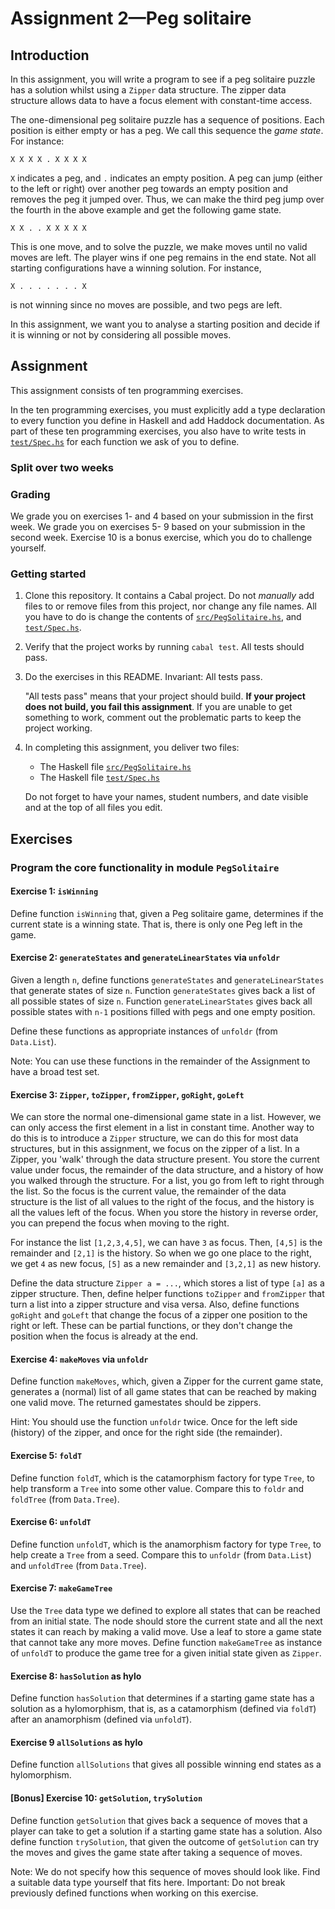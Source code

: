 # Assignment 2—Peg solitaire

## Introduction

In this assignment, you will write a program to see if a peg solitaire puzzle has a solution whilst using a `Zipper` data structure. The zipper data structure allows data to have a focus element with constant-time access.

The one-dimensional peg solitaire puzzle has a sequence of positions. Each position is either empty or has a peg. We call this sequence the _game state_. For instance:
```
X X X X . X X X X
```
`X` indicates a peg, and `.` indicates an empty position. A peg can jump (either to the left or right) over another peg towards an empty position and removes the peg it jumped over. Thus, we can make the third peg jump over the fourth in the above example and get the following game state.
```
X X . . X X X X X
```
This is one move, and to solve the puzzle, we make moves until no valid moves are left. The player wins if one peg remains in the end state. Not all starting configurations have a winning solution. For instance,
```
X . . . . . . . X
```
is not winning since no moves are possible, and two pegs are left.

In this assignment, we want you to analyse a starting position and decide if it is winning or not by considering all possible moves.

## Assignment

This assignment consists of ten programming exercises.

In the ten programming exercises, you must explicitly
add a type declaration to every function you define in Haskell and add Haddock documentation. As part of
these ten programming exercises, you also have to write tests in
[`test/Spec.hs`](test/Spec.hs) for each function we ask of you to define.

### Split over two weeks

### Grading

We grade you on exercises 1- and 4 based on your submission in the first week.
We grade you on exercises 5- 9 based on your submission in the second week.
Exercise 10 is a bonus exercise, which you do to challenge yourself.


### Getting started

1. Clone this repository. It contains a Cabal project. Do not *manually* add
    files to or remove files from this project, nor change any file names. All
    you have to do is change the contents of
    [`src/PegSolitaire.hs`](src/PegSolitaire.hs), and
    [`test/Spec.hs`](test/Spec.hs).

2. Verify that the project works by running `cabal test`. All tests should pass.

3. Do the exercises in this README. Invariant: All tests pass.

    "All tests pass" means that your project should build. **If your project
    does not build, you fail this assignment**. If you are unable to get
    something to work, comment out the problematic parts to keep the project
    working.

4. In completing this assignment, you deliver two files:

    * The Haskell file [`src/PegSolitaire.hs`](src/PegSolitaire)
    * The Haskell file [`test/Spec.hs`](test/Spec.hs)

    Do not forget to have your names, student numbers, and date visible and at
    the top of all files you edit.

## Exercises

### Program the core functionality in module `PegSolitaire`

#### Exercise 1: `isWinning`
Define function `isWinning` that, given a Peg solitaire game, determines if the current state is a winning state. That is, there is only one Peg left in the game.

#### Exercise 2: `generateStates` and `generateLinearStates` via `unfoldr`
Given a length `n`, define functions `generateStates` and `generateLinearStates` that generate states of size `n`. Function `generateStates` gives back a list of all possible states of size `n`. Function `generateLinearStates` gives back all possible states with `n-1` positions filled with pegs and one empty position.

Define these functions as appropriate instances of `unfoldr` (from `Data.List`).

Note: You can use these functions in the remainder of the Assignment to have a broad test set.

#### Exercise 3: `Zipper`, `toZipper`, `fromZipper`, `goRight`, `goLeft`
We can store the normal one-dimensional game state in a list. However, we can only access the first element in a list in constant time. Another way to do this is to introduce a `Zipper` structure, we can do this for most data structures, but in this assignment, we focus on the zipper of a list. In a Zipper, you 'walk' through the data structure present. You store the current value under focus, the remainder of the data structure, and a history of how you walked through the structure. For a list, you go from left to right through the list. So the focus is the current value, the remainder of the data structure is the list of all values to the right of the focus, and the history is all the values left of the focus. When you store the history in reverse order, you can prepend the focus when moving to the right.

For instance the list `[1,2,3,4,5]`, we can have `3` as focus. Then, `[4,5]` is the remainder and `[2,1]` is the history. So when we go one place to the right, we get `4` as new focus, `[5]` as a new remainder and `[3,2,1]` as new history.

Define the data structure `Zipper a = ...`, which stores a list of type `[a]` as a zipper structure. Then, define helper functions `toZipper` and `fromZipper` that turn a list into a zipper structure and visa versa. Also, define functions `goRight` and `goLeft` that change the focus of a zipper one position to the right or left. These can be partial functions, or they don't change the position when the focus is already at the end.

#### Exercise 4: `makeMoves` via `unfoldr`
Define function `makeMoves`, which, given a Zipper for the current game state, generates a (normal) list of all game states that can be reached by making one valid move. The returned gamestates should be zippers.

Hint: You should use the function `unfoldr` twice. Once for the left side (history) of the zipper, and once for the right side (the remainder). 
#### Exercise 5: `foldT`
Define function `foldT`, which is the catamorphism factory for type `Tree`, to help transform a `Tree` into some other value. Compare this to `foldr` and `foldTree` (from `Data.Tree`).

#### Exercise 6: `unfoldT`
Define function `unfoldT`, which is the anamorphism factory for type `Tree`, to help create a `Tree` from a seed. Compare this to `unfoldr` (from `Data.List`) and `unfoldTree` (from `Data.Tree`).

#### Exercise 7: `makeGameTree`
Use the `Tree` data type we defined to explore all states that can be reached from an initial state. The node should store the current state and all the next states it can reach by making a valid move. Use a leaf to store a game state that cannot take any more moves. Define function `makeGameTree` as instance of `unfoldT` to produce the game tree for a given initial state given as `Zipper`.

#### Exercise 8: `hasSolution` as hylo
Define function `hasSolution` that determines if a starting game state has a solution as a hylomorphism, that is, as a catamorphism (defined via `foldT`) after an anamorphism (defined via `unfoldT`).

#### Exercise 9 `allSolutions` as hylo
Define function `allSolutions` that gives all possible winning end states as a hylomorphism.

#### [Bonus] Exercise 10: `getSolution`, `trySolution`
Define function `getSolution` that gives back a sequence of moves that a player can take to get a solution if a starting game state has a solution. Also define function `trySolution`, that given the outcome of `getSolution` can try the moves and gives the game state after taking a sequence of moves.

Note: We do not specify how this sequence of moves should look like. Find a suitable data type yourself that fits here.
Important: Do not break previously defined functions when working on this exercise.
